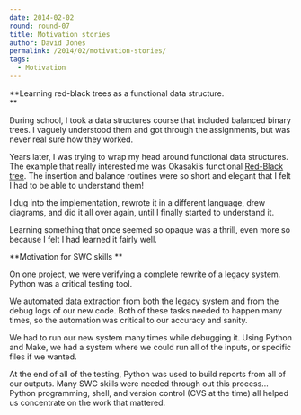 ```yaml
---
date: 2014-02-02
round: round-07
title: Motivation stories
author: David Jones
permalink: /2014/02/motivation-stories/
tags:
  - Motivation
---
```

**Learning red-black trees as a functional data structure.  
**

During school, I took a data structures course that included balanced binary trees. I vaguely understood them and got through the assignments, but was never real sure how they worked.

Years later, I was trying to wrap my head around functional data structures. The example that really interested me was Okasaki&#8217;s functional [Red-Black tree][1]. The insertion and balance routines were so short and elegant that I felt I had to be able to understand them!

I dug into the implementation, rewrote it in a different language, drew diagrams, and did it all over again, until I finally started to understand it.

Learning something that once seemed so opaque was a thrill, even more so because I felt I had learned it fairly well.

**Motivation for SWC skills **

On one project, we were verifying a complete rewrite of a legacy system. Python was a critical testing tool.

We automated data extraction from both the legacy system and from the debug logs of our new code. Both of these tasks needed to happen many times, so the automation was critical to our accuracy and sanity.

We had to run our new system many times while debugging it. Using Python and Make, we had a system where we could run all of the inputs, or specific files if we wanted.

At the end of all of the testing, Python was used to build reports from all of our outputs. Many SWC skills were needed through out this process&#8230; Python programming, shell, and version control (CVS at the time) all helped us concentrate on the work that mattered.

 [1]: http://programmingpraxis.com/2009/10/02/red-black-trees/ "Red-Black Tree"
